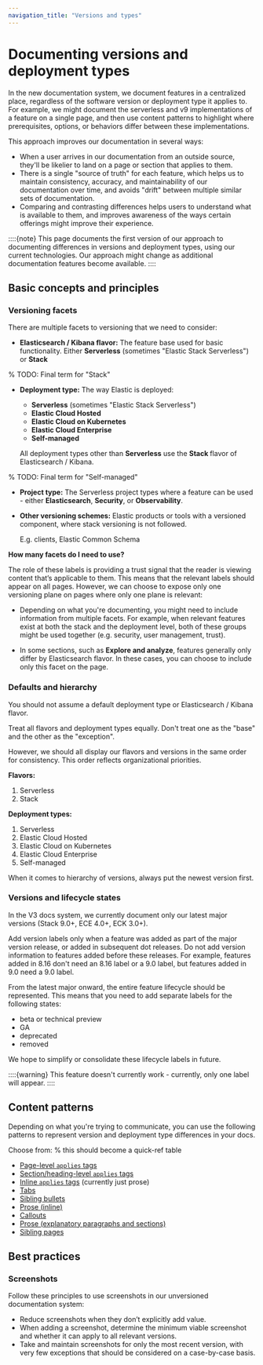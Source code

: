```yaml
---
navigation_title: "Versions and types"
---
```

# Documenting versions and deployment types

In the new documentation system, we document features in a centralized place, regardless of the software version or deployment type it applies to. 
For example, we might document the serverless and v9 implementations of a feature on a single page, and then use content patterns to highlight where prerequisites, options, or behaviors differ between these implementations.

This approach improves our documentation in several ways: 

* When a user arrives in our documentation from an outside source, they'll be likelier to land on a page or section that applies to them.
* There is a single "source of truth" for each feature, which helps us to maintain consistency, accuracy, and maintainability of our documentation over time, and avoids "drift" between multiple similar sets of documentation.
* Comparing and contrasting differences helps users to understand what is available to them, and improves awareness of the ways certain offerings might improve their experience.

::::{note}
This page documents the first version of our approach to documenting differences in versions and deployment types, using our current technologies. 
Our approach might change as additional documentation features become available.
::::

## Basic concepts and principles

### Versioning facets
There are multiple facets to versioning that we need to consider: 

* **Elasticsearch / Kibana flavor:** The feature base used for basic functionality. Either **Serverless** (sometimes "Elastic Stack Serverless") or **Stack <version>**

% TODO: Final term for "Stack"
* **Deployment type:** The way Elastic is deployed: 
  * **Serverless** (sometimes "Elastic Stack Serverless")
  * **Elastic Cloud Hosted**
  * **Elastic Cloud on Kubernetes**
  * **Elastic Cloud Enterprise**
  * **Self-managed**

  All deployment types other than **Serverless** use the **Stack <version>** flavor of Elasticsearch / Kibana.

% TODO: Final term for "Self-managed"

* **Project type:** The Serverless project types where a feature can be used - either **Elasticsearch**, **Security**, or **Observability**.

* **Other versioning schemes:** Elastic products or tools with a versioned component, where stack versioning is not followed. 
  
  E.g. clients, Elastic Common Schema

**How many facets do I need to use?**

The role of these labels is providing a trust signal that the reader is viewing content that’s applicable to them. This means that the relevant labels should appear on all pages. However, we can choose to expose only one versioning plane on pages where only one plane is relevant:

* Depending on what you're documenting, you might need to include information from multiple facets. For example, when relevant features exist at both the stack and the deployment level, both of these groups might be used together (e.g. security, user management, trust).

* In some sections, such as **Explore and analyze**, features generally only differ by Elasticsearch flavor. In these cases, you can choose to include only this facet on the page.

### Defaults and hierarchy 

You should not assume a default deployment type or Elasticsearch / Kibana flavor.

Treat all flavors and deployment types equally. Don't treat one as the "base" and the other as the "exception".

However, we should all display our flavors and versions in the same order for consistency. This order reflects organizational priorities.

**Flavors:**

1. Serverless
2. Stack

**Deployment types:**

1. Serverless
2. Elastic Cloud Hosted
3. Elastic Cloud on Kubernetes
4. Elastic Cloud Enterprise
5. Self-managed

When it comes to hierarchy of versions, always put the newest version first.

### Versions and lifecycle states

In the V3 docs system, we currently document only our latest major versions (Stack 9.0+, ECE 4.0+, ECK 3.0+).

Add version labels only when a feature was added as part of the major version release, or added in subsequent dot releases. Do not add version information to features added before these releases. For example, features added in 8.16 don't need an 8.16 label or a 9.0 label, but features added in 9.0 need a 9.0 label.

From the latest major onward, the entire feature lifecycle should be represented. This means that you need to add separate labels for the following states:

* beta or technical preview
* GA
* deprecated
* removed

We hope to simplify or consolidate these lifecycle labels in future.

::::{warning}
This feature doesn't currently work - currently, only one label will appear.
::::

## Content patterns

Depending on what you're trying to communicate, you can use the following patterns to represent version and deployment type differences in your docs.

Choose from:
% this should become a quick-ref table

* [Page-level `applies` tags](/versions/content-patterns.md#page-level-applies-tags)
* [Section/heading-level `applies` tags](/versions/content-patterns.md#sectionheading-level-applies-tags)
* [Inline `applies` tags](/versions/content-patterns.md#inline-applies-tags) (currently just prose)
* [Tabs](/versions/content-patterns.md#tabs)
* [Sibling bullets](/versions/content-patterns.md#sibling-bullets)
* [Prose (inline)](/versions/content-patterns.md#prose-inline)
* [Callouts](/versions/content-patterns.md#callouts)
* [Prose (explanatory paragraphs and sections)](/versions/content-patterns.md#prose-explanatory-paragraphs-and-sections)
* [Sibling pages](/versions/content-patterns.md#sibling-pages)

## Best practices

### Screenshots

Follow these principles to use screenshots in our unversioned documentation system:

* Reduce screenshots when they don’t explicitly add value.
* When adding a screenshot, determine the minimum viable screenshot and whether it can apply to all relevant versions.
* Take and maintain screenshots for only the most recent version, with very few exceptions that should be considered on a case-by-case basis.

